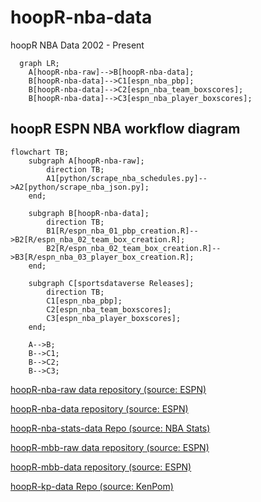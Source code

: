 # hoopR-nba-data
hoopR NBA Data 2002 - Present

```mermaid
  graph LR;
    A[hoopR-nba-raw]-->B[hoopR-nba-data];
    B[hoopR-nba-data]-->C1[espn_nba_pbp];
    B[hoopR-nba-data]-->C2[espn_nba_team_boxscores];
    B[hoopR-nba-data]-->C3[espn_nba_player_boxscores];

```

## hoopR ESPN NBA workflow diagram

```mermaid
flowchart TB;
    subgraph A[hoopR-nba-raw];
        direction TB;
        A1[python/scrape_nba_schedules.py]-->A2[python/scrape_nba_json.py];
    end;

    subgraph B[hoopR-nba-data];
        direction TB;
        B1[R/espn_nba_01_pbp_creation.R]-->B2[R/espn_nba_02_team_box_creation.R];
        B2[R/espn_nba_02_team_box_creation.R]-->B3[R/espn_nba_03_player_box_creation.R];
    end;

    subgraph C[sportsdataverse Releases];
        direction TB;
        C1[espn_nba_pbp];
        C2[espn_nba_team_boxscores];
        C3[espn_nba_player_boxscores];
    end;

    A-->B;
    B-->C1;
    B-->C2;
    B-->C3;

```

[hoopR-nba-raw data repository (source: ESPN)](https://github.com/sportsdataverse/hoopR-nba-raw)

[hoopR-nba-data repository (source: ESPN)](https://github.com/sportsdataverse/hoopR-nba-data)

[hoopR-nba-stats-data Repo (source: NBA Stats)](https://github.com/sportsdataverse/hoopR-nba-stats-data)

[hoopR-mbb-raw data repository (source: ESPN)](https://github.com/sportsdataverse/hoopR-mbb-raw)

[hoopR-mbb-data repository (source: ESPN)](https://github.com/sportsdataverse/hoopR-mbb-data)

[hoopR-kp-data Repo (source: KenPom)](https://github.com/sportsdataverse/hoopR-kp-data)